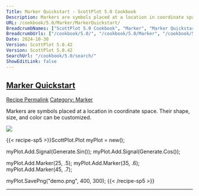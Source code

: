 ```yaml
---
Title: Marker Quickstart - ScottPlot 5.0 Cookbook
Description: Markers are symbols placed at a location in coordinate space. Their shape, size, and color can be customized.
URL: /cookbook/5.0/Marker/MarkerQuickstart/
BreadcrumbNames: ["ScottPlot 5.0 Cookbook", "Marker", "Marker Quickstart"]
BreadcrumbUrls: ["/cookbook/5.0/", "/cookbook/5.0/Marker", "/cookbook/5.0/Marker/MarkerQuickstart"]
Date: 2024-10-30
Version: ScottPlot 5.0.42
Version: ScottPlot 5.0.42
SearchUrl: "/cookbook/5.0/search/"
ShowEditLink: false
---
```



<h2 style='border-bottom: 0;'><a href='/cookbook/5.0/Marker/MarkerQuickstart'>Marker Quickstart</a></h2>

<div class="d-flex mb-2">
<a class="btn btn-sm btn-primary me-1" href="/cookbook/5.0/Marker/MarkerQuickstart">Recipe Permalink</a>
<a class="btn btn-sm btn-success me-1" href="/cookbook/5.0/Marker">Category: Marker</a>
</div>

Markers are symbols placed at a location in coordinate space. Their shape, size, and color can be customized.

[![](/cookbook/5.0/images/MarkerQuickstart.png?241029205813)](/cookbook/5.0/images/MarkerQuickstart.png?241029205813)

{{< recipe-sp5 >}}ScottPlot.Plot myPlot = new();

myPlot.Add.Signal(Generate.Sin());
myPlot.Add.Signal(Generate.Cos());

myPlot.Add.Marker(25, .5);
myPlot.Add.Marker(35, .6);
myPlot.Add.Marker(45, .7);

myPlot.SavePng("demo.png", 400, 300);
{{< /recipe-sp5 >}}

<hr class='my-5 invisible'>


